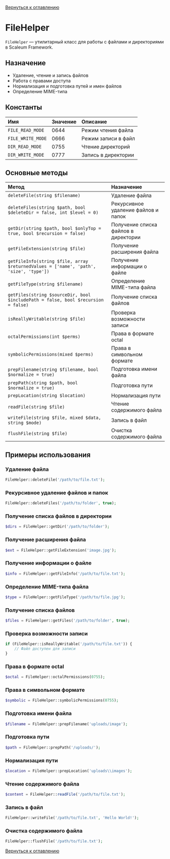 [Вернуться к оглавлению](../index.md)
# FileHelper

`FileHelper` — утилитарный класс для работы с файлами и директориями в Scaleum Framework.

## Назначение

- Удаление, чтение и запись файлов
- Работа с правами доступа
- Нормализация и подготовка путей и имен файлов
- Определение MIME-типа

## Константы

| Имя | Значение | Описание |
|:----|:----|:----|
| `FILE_READ_MODE` | 0644 | Режим чтения файла |
| `FILE_WRITE_MODE` | 0666 | Режим записи в файл |
| `DIR_READ_MODE` | 0755 | Чтение директорий |
| `DIR_WRITE_MODE` | 0777 | Запись в директории |

## Основные методы

| Метод | Назначение |
|:------|:-----------|
| `deleteFile(string $filename)` | Удаление файла |
| `deleteFiles(string $path, bool $deleteDir = false, int $level = 0)` | Рекурсивное удаление файлов и папок |
| `getDir(string $path, bool $onlyTop = true, bool $recursion = false)` | Получение списка файлов в директории |
| `getFileExtension(string $file)` | Получение расширения файла |
| `getFileInfo(string $file, array $returnedValues = ['name', 'path', 'size', 'type'])` | Получение информации о файле |
| `getFileType(string $filename)` | Определение MIME-типа файла |
| `getFiles(string $sourceDir, bool $includePath = false, bool $recursion = false)` | Получение списка файлов |
| `isReallyWritable(string $file)` | Проверка возможности записи |
| `octalPermissions(int $perms)` | Права в формате octal |
| `symbolicPermissions(mixed $perms)` | Права в символьном формате |
| `prepFilename(string $filename, bool $normalize = true)` | Подготовка имени файла |
| `prepPath(string $path, bool $normalize = true)` | Подготовка пути |
| `prepLocation(string $location)` | Нормализация пути |
| `readFile(string $file)` | Чтение содержимого файла |
| `writeFile(string $file, mixed $data, string $mode)` | Запись в файл |
| `flushFile(string $file)` | Очистка содержимого файла |

## Примеры использования

### Удаление файла

```php
FileHelper::deleteFile('/path/to/file.txt');
```

### Рекурсивное удаление файлов и папок

```php
FileHelper::deleteFiles('/path/to/folder', true);
```

### Получение списка файлов в директории

```php
$dirs = FileHelper::getDir('/path/to/folder');
```

### Получение расширения файла

```php
$ext = FileHelper::getFileExtension('image.jpg');
```

### Получение информации о файле

```php
$info = FileHelper::getFileInfo('/path/to/file.txt');
```

### Определение MIME-типа файла

```php
$type = FileHelper::getFileType('/path/to/file.jpg');
```

### Получение списка файлов

```php
$files = FileHelper::getFiles('/path/to/folder', true);
```

### Проверка возможности записи

```php
if (FileHelper::isReallyWritable('/path/to/file.txt')) {
    // Файл доступен для записи
}
```

### Права в формате octal

```php
$octal = FileHelper::octalPermissions(0755);
```

### Права в символьном формате

```php
$symbolic = FileHelper::symbolicPermissions(0755);
```

### Подготовка имени файла

```php
$filename = FileHelper::prepFilename('uploads/image');
```

### Подготовка пути

```php
$path = FileHelper::prepPath('/uploads/');
```

### Нормализация пути

```php
$location = FileHelper::prepLocation('uploads\\images');
```

### Чтение содержимого файла

```php
$content = FileHelper::readFile('/path/to/file.txt');
```

### Запись в файл

```php
FileHelper::writeFile('/path/to/file.txt', 'Hello World!');
```

### Очистка содержимого файла

```php
FileHelper::flushFile('/path/to/file.txt');
```

[Вернуться к оглавлению](../index.md)